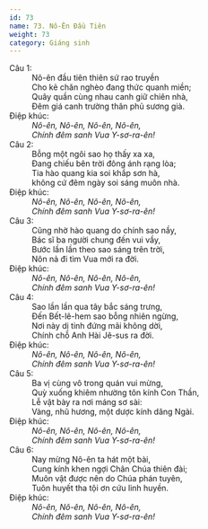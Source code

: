 ```yaml
---
id: 73
name: 73. Nô-Ên Đầu Tiên
weight: 73
category: Giáng sinh
---
```

<dl><dt>Câu 1:</dt><dd data-verse="1">Nô-ên đầu tiên thiên sứ rao truyền <br/>Cho kẻ chăn nghèo đang thức quanh miền; <br/>Quây quần cùng nhau canh giữ chiên nhà, <br/>Đêm giá canh trường thân phủ sương già. </dd><dt>Điệp khúc:</dt><dd data-chorus="1"><em>Nô-ên, Nô-ên, Nô-ên, Nô-ên, <br/>Chính đêm sanh Vua Y-sơ-ra-ên! </em></dd><dt>Câu 2:</dt><dd data-verse="2">Bỗng một ngôi sao họ thấy xa xa, <br/>Đang chiếu bên trời đông ánh rạng lòa; <br/>Tia hào quang kia soi khắp sơn hà, <br/>không cứ đêm ngày soi sáng muôn nhà. </dd><dt>Điệp khúc:</dt><dd data-chorus="1"><em>Nô-ên, Nô-ên, Nô-ên, Nô-ên, <br/>Chính đêm sanh Vua Y-sơ-ra-ên! </em></dd><dt>Câu 3:</dt><dd data-verse="3">Cũng nhờ hào quang do chính sao nầy, <br/>Bác sĩ ba người chung đến vui vầy, <br/>Bước lần lần theo sao sáng trên trời, <br/>Nôn nả đi tìm Vua mới ra đời. </dd><dt>Điệp khúc:</dt><dd data-chorus="1"><em>Nô-ên, Nô-ên, Nô-ên, Nô-ên, <br/>Chính đêm sanh Vua Y-sơ-ra-ên! </em></dd><dt>Câu 4:</dt><dd data-verse="4">Sao lần lần qua tây bắc sáng trưng, <br/>Đến Bết-lê-hem sao bỗng nhiên ngừng, <br/>Nơi này dị tinh đứng mãi không dời, <br/>Chính chỗ Anh Hài Jê-sus ra đời. </dd><dt>Điệp khúc:</dt><dd data-chorus="1"><em>Nô-ên, Nô-ên, Nô-ên, Nô-ên, <br/>Chính đêm sanh Vua Y-sơ-ra-ên! </em></dd><dt>Câu 5:</dt><dd data-verse="5">Ba vị cùng vô trong quán vui mừng, <br/>Quỳ xuống khiêm nhường tôn kính Con Thần, <br/>Lễ vật bày ra nơi máng sơ sài: <br/>Vàng, nhũ hương, một dược kính dâng Ngài. </dd><dt>Điệp khúc:</dt><dd data-chorus="1"><em>Nô-ên, Nô-ên, Nô-ên, Nô-ên, <br/>Chính đêm sanh Vua Y-sơ-ra-ên! </em></dd><dt>Câu 6:</dt><dd data-verse="6">Nay mừng Nô-ên ta hát một bài, <br/>Cung kính khen ngợi Chân Chúa thiên đài; <br/>Muôn vật được nên do Chúa phán tuyên, <br/>Tuôn huyết tha tội ơn cứu linh huyền. </dd><dt>Điệp khúc:</dt><dd data-chorus="1"><em>Nô-ên, Nô-ên, Nô-ên, Nô-ên, <br/>Chính đêm sanh Vua Y-sơ-ra-ên! </em></dd></dl>
